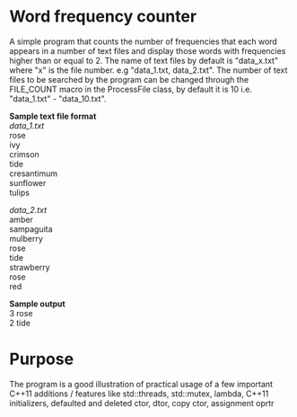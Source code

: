 Word frequency counter
======================

A simple program that counts the number of frequencies that each word appears
in a number of text files and display those words with frequencies higher than 
or equal to 2. The name of text files by default is "data_x.txt" where "x" is 
the file number. e.g "data_1.txt, data_2.txt". The number of text files to be 
searched by the program can be changed through the FILE_COUNT macro in the 
ProcessFile class, by default it is 10 i.e. "data_1.txt" - "data_10.txt".

**Sample text file format**  
*data_1.txt*  
rose  
ivy  
crimson  
tide  
cresantimum  
sunflower  
tulips  

*data_2.txt*  
amber  
sampaguita  
mulberry  
rose  
tide  
strawberry  
rose  
red   

**Sample output**  
3   rose  
2   tide  

Purpose
========
The program is a good illustration of practical usage of a few important C++11
additions / features like std::threads, std::mutex, lambda, C++11 initializers,
defaulted and deleted ctor, dtor, copy ctor, assignment oprtr

